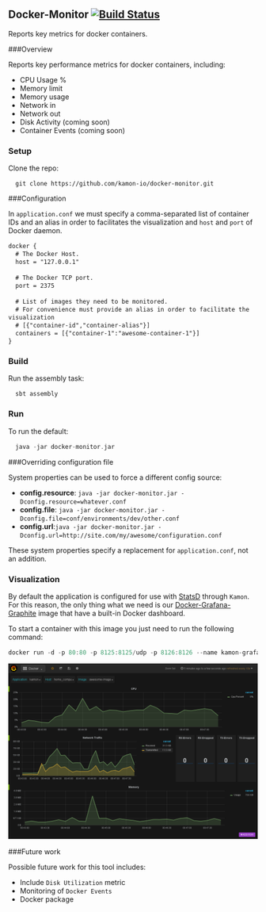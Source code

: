 Docker-Monitor [![Build Status](https://travis-ci.org/kamon-io/docker-monitor.png)](https://travis-ci.org/kamon-io/docker-monitor)
--------------
Reports key metrics for docker containers. 

###Overview

Reports key performance metrics for docker containers, including:

* CPU Usage %
* Memory limit
* Memory usage
* Network in
* Network out
* Disk Activity (coming soon)
* Container Events (coming soon)

### Setup

Clone the repo:

```
  git clone https://github.com/kamon-io/docker-monitor.git
```

###Configuration

In `application.conf` we must specify a comma-separated list of container IDs and an alias in order to facilitates the visualization and  `host` and `port` of Docker daemon.
```
docker {
  # The Docker Host.
  host = "127.0.0.1"

  # The Docker TCP port.
  port = 2375

  # List of images they need to be monitored.
  # For convenience must provide an alias in order to facilitate the visualization
  # [{"container-id","container-alias"}]
  containers = [{"container-1":"awesome-container-1"}]
}

```
### Build

Run the assembly task:

```
  sbt assembly
```

### Run
To run the default:

```scala
  java -jar docker-monitor.jar
```

###Overriding configuration file

System properties can be used to force a different config source:

* **config.resource**: ```java -jar docker-monitor.jar -Dconfig.resource=whatever.conf```
* **config.file**: ```java -jar docker-monitor.jar -Dconfig.file=conf/environments/dev/other.conf```
* **config.url**:```java -jar docker-monitor.jar -Dconfig.url=http://site.com/my/awesome/configuration.conf```

These system properties specify a replacement for `application.conf`, not an addition.

### Visualization
By default the application is configured for use with [StatsD] through `Kamon`. For this reason, the only thing what we need is our [Docker-Grafana-Graphite] image that have a built-in Docker dashboard.

To start a container with this image you just need to run the following command:

```scala
docker run -d -p 80:80 -p 8125:8125/udp -p 8126:8126 --name kamon-grafana-dashboard kamon/grafana_graphite
```

![Docker Dashboard](https://raw.githubusercontent.com/kamon-io/kamon.io/master/assets/img/docker-dashboard.png)

###Future work

Possible future work for this tool includes:

* Include `Disk Utilization` metric
* Monitoring of `Docker Events`
* Docker package

[StatsD]: http://kamon.io/backends/statsd/
[Docker-Grafana-Graphite]:https://github.com/kamon-io/docker-grafana-graphite
